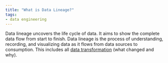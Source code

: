 ```yaml
---
title: "What is Data Lineage?"
tags:
- data engineering
---
```

Data lineage uncovers the life cycle of data. It aims to show the complete data flow from start to finish. Data lineage is the process of understanding, recording, and visualizing data as it flows from data sources to consumption. This includes all [data transformation](term/data%20transformation.md) (what changed and why).